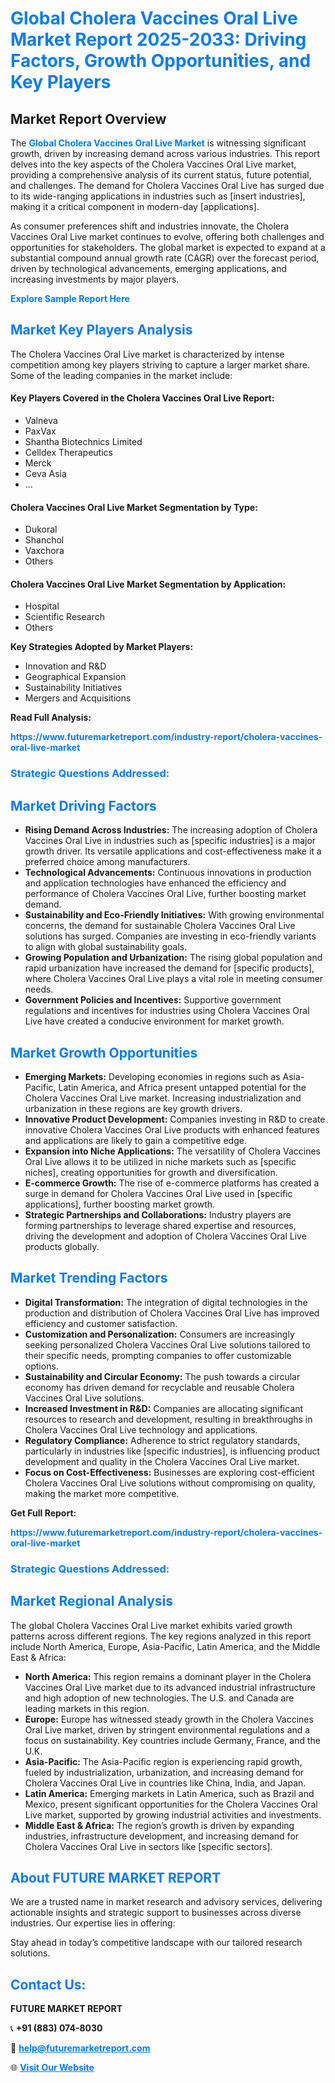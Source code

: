 <h1 style="color: #007BFF;">Global Cholera Vaccines Oral Live Market Report 2025-2033: Driving Factors, Growth Opportunities, and Key Players</h1>

<section id="overview">
<h2>Market Report Overview</h2>
<p>The <a href="https://www.futuremarketreport.com/industry-report/cholera-vaccines-oral-live-market" style="color: #007BFF; text-decoration: none;"><strong>Global Cholera Vaccines Oral Live Market</strong></a> is witnessing significant growth, driven by increasing demand across various industries. This report delves into the key aspects of the Cholera Vaccines Oral Live market, providing a comprehensive analysis of its current status, future potential, and challenges. The demand for Cholera Vaccines Oral Live has surged due to its wide-ranging applications in industries such as [insert industries], making it a critical component in modern-day [applications].</p>
<p>As consumer preferences shift and industries innovate, the Cholera Vaccines Oral Live market continues to evolve, offering both challenges and opportunities for stakeholders. The global market is expected to expand at a substantial compound annual growth rate (CAGR) over the forecast period, driven by technological advancements, emerging applications, and increasing investments by major players.</p>
</section>

<section id="overview">
<p><a href="https://www.futuremarketreport.com/request-sample/reportId=105743" style="color: #007BFF; text-decoration: none;"><strong>Explore Sample Report Here</strong></a></p>
</section>

<section id="key-players">
<h2 style="color: #007BFF;">Market Key Players Analysis</h2>
<p>The Cholera Vaccines Oral Live market is characterized by intense competition among key players striving to capture a larger market share. Some of the leading companies in the market include:</p>
<h4>Key Players Covered in the Cholera Vaccines Oral Live Report:</h4>
<ul><li>Valneva</li><li>PaxVax</li><li>Shantha Biotechnics Limited</li><li>Celldex Therapeutics</li><li>Merck</li><li>Ceva Asia</li><li>...</li></ul>
<h4>Cholera Vaccines Oral Live Market Segmentation by Type:</h4>
<ul><li>Dukoral</li><li>Shanchol</li><li>Vaxchora</li><li>Others</li></ul>

<h4>Cholera Vaccines Oral Live Market Segmentation by Application:</h4>
<ul><li>Hospital</li><li>Scientific Research</li><li>Others</li></ul>
<p><strong>Key Strategies Adopted by Market Players:</strong></p>
<ul>
<li>Innovation and R&D</li>
<li>Geographical Expansion</li>
<li>Sustainability Initiatives</li>
<li>Mergers and Acquisitions</li>
</ul>
</section>

<section>
<p><strong>Read Full Analysis: </strong></p><a href="https://www.futuremarketreport.com/industry-report/cholera-vaccines-oral-live-market" style="color: #007BFF; text-decoration: none;"><strong>https://www.futuremarketreport.com/industry-report/cholera-vaccines-oral-live-market</strong></a>
<h3 style="color: #007BFF;">Strategic Questions Addressed:</h3>
</section>

<section id="driving-factors">
<h2 style="color: #007BFF;">Market Driving Factors</h2>
<ul>
<li><strong>Rising Demand Across Industries:</strong> The increasing adoption of Cholera Vaccines Oral Live in industries such as [specific industries] is a major growth driver. Its versatile applications and cost-effectiveness make it a preferred choice among manufacturers.</li>
<li><strong>Technological Advancements:</strong> Continuous innovations in production and application technologies have enhanced the efficiency and performance of Cholera Vaccines Oral Live, further boosting market demand.</li>
<li><strong>Sustainability and Eco-Friendly Initiatives:</strong> With growing environmental concerns, the demand for sustainable Cholera Vaccines Oral Live solutions has surged. Companies are investing in eco-friendly variants to align with global sustainability goals.</li>
<li><strong>Growing Population and Urbanization:</strong> The rising global population and rapid urbanization have increased the demand for [specific products], where Cholera Vaccines Oral Live plays a vital role in meeting consumer needs.</li>
<li><strong>Government Policies and Incentives:</strong> Supportive government regulations and incentives for industries using Cholera Vaccines Oral Live have created a conducive environment for market growth.</li>
</ul>
</section>

<section id="growth-opportunities">
<h2 style="color: #007BFF;">Market Growth Opportunities</h2>
<ul>
<li><strong>Emerging Markets:</strong> Developing economies in regions such as Asia-Pacific, Latin America, and Africa present untapped potential for the Cholera Vaccines Oral Live market. Increasing industrialization and urbanization in these regions are key growth drivers.</li>
<li><strong>Innovative Product Development:</strong> Companies investing in R&D to create innovative Cholera Vaccines Oral Live products with enhanced features and applications are likely to gain a competitive edge.</li>
<li><strong>Expansion into Niche Applications:</strong> The versatility of Cholera Vaccines Oral Live allows it to be utilized in niche markets such as [specific niches], creating opportunities for growth and diversification.</li>
<li><strong>E-commerce Growth:</strong> The rise of e-commerce platforms has created a surge in demand for Cholera Vaccines Oral Live used in [specific applications], further boosting market growth.</li>
<li><strong>Strategic Partnerships and Collaborations:</strong> Industry players are forming partnerships to leverage shared expertise and resources, driving the development and adoption of Cholera Vaccines Oral Live products globally.</li>
</ul>
</section>

<section id="trending-factors">
<h2 style="color: #007BFF;">Market Trending Factors</h2>
<ul>
<li><strong>Digital Transformation:</strong> The integration of digital technologies in the production and distribution of Cholera Vaccines Oral Live has improved efficiency and customer satisfaction.</li>
<li><strong>Customization and Personalization:</strong> Consumers are increasingly seeking personalized Cholera Vaccines Oral Live solutions tailored to their specific needs, prompting companies to offer customizable options.</li>
<li><strong>Sustainability and Circular Economy:</strong> The push towards a circular economy has driven demand for recyclable and reusable Cholera Vaccines Oral Live solutions.</li>
<li><strong>Increased Investment in R&D:</strong> Companies are allocating significant resources to research and development, resulting in breakthroughs in Cholera Vaccines Oral Live technology and applications.</li>
<li><strong>Regulatory Compliance:</strong> Adherence to strict regulatory standards, particularly in industries like [specific industries], is influencing product development and quality in the Cholera Vaccines Oral Live market.</li>
<li><strong>Focus on Cost-Effectiveness:</strong> Businesses are exploring cost-efficient Cholera Vaccines Oral Live solutions without compromising on quality, making the market more competitive.</li>
</ul>
</section>

<section>
<p><strong>Get Full Report: </strong></p><a href="https://www.futuremarketreport.com/industry-report/cholera-vaccines-oral-live-market" style="color: #007BFF; text-decoration: none;"><strong>https://www.futuremarketreport.com/industry-report/cholera-vaccines-oral-live-market</strong></a>
<h3 style="color: #007BFF;">Strategic Questions Addressed:</h3>
</section>


<section id="regional-analysis">
<h2 style="color: #007BFF;">Market Regional Analysis</h2>
<p>The global Cholera Vaccines Oral Live market exhibits varied growth patterns across different regions. The key regions analyzed in this report include North America, Europe, Asia-Pacific, Latin America, and the Middle East & Africa:</p>
<ul>
<li><strong>North America:</strong> This region remains a dominant player in the Cholera Vaccines Oral Live market due to its advanced industrial infrastructure and high adoption of new technologies. The U.S. and Canada are leading markets in this region.</li>
<li><strong>Europe:</strong> Europe has witnessed steady growth in the Cholera Vaccines Oral Live market, driven by stringent environmental regulations and a focus on sustainability. Key countries include Germany, France, and the U.K.</li>
<li><strong>Asia-Pacific:</strong> The Asia-Pacific region is experiencing rapid growth, fueled by industrialization, urbanization, and increasing demand for Cholera Vaccines Oral Live in countries like China, India, and Japan.</li>
<li><strong>Latin America:</strong> Emerging markets in Latin America, such as Brazil and Mexico, present significant opportunities for the Cholera Vaccines Oral Live market, supported by growing industrial activities and investments.</li>
<li><strong>Middle East & Africa:</strong> The region’s growth is driven by expanding industries, infrastructure development, and increasing demand for Cholera Vaccines Oral Live in sectors like [specific sectors].</li>
</ul>
</section>

<footer>
<h2 style="color: #007BFF;">About FUTURE MARKET REPORT</h2>
<p>We are a trusted name in market research and advisory services, delivering actionable insights and strategic support to businesses across diverse industries. Our expertise lies in offering:</p>

<p>Stay ahead in today’s competitive landscape with our tailored research solutions.</p>

<h2 style="color: #007BFF;">Contact Us:</h2>
<p><strong>FUTURE MARKET REPORT</strong></p>
<p>📞 <strong>+91 (883) 074-8030</strong></p>
<p>📧 <strong><a href="mailto:help@futuremarketreport.com" style="color: #007BFF;">help@futuremarketreport.com</a></strong></p>
<p>🌐 <strong><a href="https://www.futuremarketreport.com/" style="color: #007BFF;">Visit Our Website</a></strong></p>
</footer>